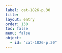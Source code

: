 ```yaml
---
label: cat-1826-p.30
title: 
layout: entry
order: 130
toc: false
menu: false
object:
  - id: "cat-1826-p.30"
---
```

